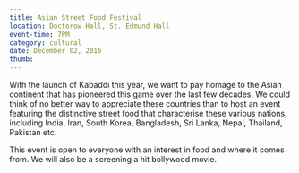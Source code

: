 ```yaml
---
title: Asian Street Food Festival
location: Doctorow Hall, St. Edmund Hall
event-time: 7PM
category: cultural
date: December 02, 2016
thumb:
---
```


With the launch of Kabaddi this year, we want to pay homage to the Asian continent that has pioneered this game over the last few decades. We could think of no better way to appreciate these countries than to host an event featuring the distinctive street food that characterise these various nations, including India, Iran, South Korea, Bangladesh, Sri Lanka, Nepal, Thailand, Pakistan etc.

This event is open to everyone with an interest in food and where it comes from. We will also be a screening a hit bollywood movie. 